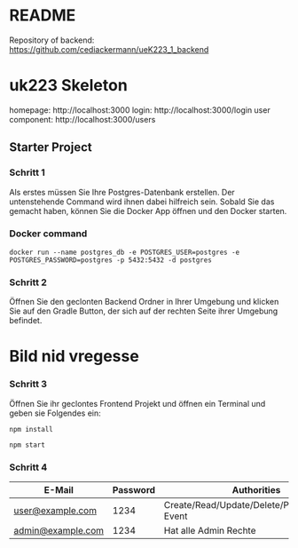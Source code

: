 # README #
Repository of backend: https://github.com/cediackermann/ueK223_1_backend
# uk223 Skeleton

homepage: http://localhost:3000
login: http://localhost:3000/login
user component: http://localhost:3000/users

## Starter Project


### Schritt 1
Als erstes müssen Sie Ihre Postgres-Datenbank erstellen. Der untenstehende Command wird ihnen dabei hilfreich sein. Sobald Sie das gemacht haben, können Sie die Docker App öffnen und den Docker starten.
### Docker command
```
docker run --name postgres_db -e POSTGRES_USER=postgres -e POSTGRES_PASSWORD=postgres -p 5432:5432 -d postgres
```
### Schritt 2
Öffnen Sie den geclonten Backend Ordner in Ihrer Umgebung und klicken Sie auf den Gradle Button, der sich auf der rechten Seite ihrer Umgebung befindet.
# Bild nid vregesse

### Schritt 3
Öffnen Sie ihr geclontes Frontend Projekt und öffnen ein Terminal und geben sie Folgendes ein:
```
npm install
```
```
npm start
```

### Schritt 4
| E-Mail            | Password | Authorities                                      |  
|-------------------|----------|--------------------------------------------------|
| user@example.com  | 1234     | Create/Read/Update/Delete/Participate/Join Event | 
| admin@example.com | 1234     | Hat alle Admin Rechte                            |   
